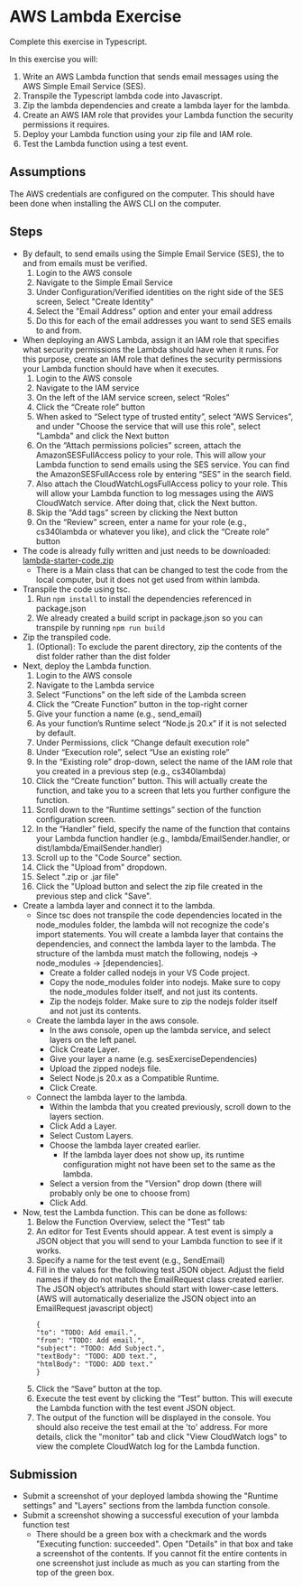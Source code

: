 # AWS Lambda Exercise
  
Complete this exercise in Typescript.

In this exercise you will:

1. Write an AWS Lambda function that sends email messages using the AWS Simple Email Service (SES).
1. Transpile the Typescript lambda code into Javascript.
1. Zip the lambda dependencies and create a lambda layer for the lambda.
1. Create an AWS IAM role that provides your Lambda function the security permissions it requires.
1. Deploy your Lambda function using your zip file and IAM role.
1. Test the Lambda function using a test event.

## Assumptions

The AWS credentials are configured on the computer.  This should have been done when installing the AWS CLI on the computer.

## Steps

- By default, to send emails using the Simple Email Service (SES), the to and from emails must be verified.
    1. Login to the AWS console
    1. Navigate to the Simple Email Service
    1. Under Configuration/Verified identities on the right side of the SES screen, Select "Create Identity"
    1. Select the "Email Address" option and enter your email address
    1. Do this for each of the email addresses you want to send SES emails to and from.
- When deploying an AWS Lambda, assign it an IAM role that specifies what security permissions the Lambda should have when it runs.  For this purpose, create an IAM role that defines the security permissions your Lambda function should have when it executes.
    1. Login to the AWS console
    1. Navigate to the IAM service
    1. On the left of the IAM service screen, select “Roles”
    1. Click the “Create role” button
    1. When asked to “Select type of trusted entity”, select “AWS Services”, and under "Choose the service that will use this role", select "Lambda" and click the Next button
    1. On the “Attach permissions policies” screen, attach the AmazonSESFullAccess policy to your role.  This will allow your Lambda function to send emails using the SES service.  You can find the AmazonSESFullAccess role by entering “SES” in the search field. 
    1. Also attach the CloudWatchLogsFullAccess policy to your role.  This will allow your Lambda function to log messages using the AWS CloudWatch service.  After doing that, click the Next button.
    1. Skip the “Add tags” screen by clicking the Next button
    1. On the “Review” screen, enter a name for your role (e.g., cs340lambda or whatever you like), and click the “Create role” button
- The code is already fully written and just needs to be downloaded: [lambda-starter-code.zip](./lambda-starter-code.zip)
    - There is a Main class that can be changed to test the code from the local computer, but it does not get used from within lambda.
- Transpile the code using tsc.
    1. Run `npm install` to install the dependencies referenced in package.json
    1. We already created a build script in package.json so you can transpile by running `npm run build`
- Zip the transpiled code.
    1. (Optional): To exclude the parent directory, zip the contents of the dist folder rather than the dist folder
- Next, deploy the Lambda function.
    1. Login to the AWS console
    1. Navigate to the Lambda service
    1. Select “Functions” on the left side of the Lambda screen
    1. Click the “Create Function” button in the top-right corner
    1. Give your function a name (e.g., send_email)
    1. As your function’s Runtime select “Node.js 20.x” if it is not selected by default.
    1. Under Permissions, click “Change default execution role”
    1. Under “Execution role”, select “Use an existing role”
    1. In the “Existing role” drop-down, select the name of the IAM role that you created in a previous step (e.g., cs340lambda)
    1. Click the “Create function” button.  This will actually create the function, and take you to a screen that lets you further configure the function.
    1. Scroll down to the “Runtime settings” section of the function configuration screen.
    1. In the “Handler” field, specify the name of the function that contains your Lambda function handler (e.g., lambda/EmailSender.handler, or dist/lambda/EmailSender.handler)
    1. Scroll up to the "Code Source" section.
    1. Click the "Upload from" dropdown.
    1. Select ".zip or .jar file"
    1. Click the "Upload button and select the zip file created in the previous step and click "Save".
- Create a lambda layer and connect it to the lambda.
    - Since tsc does not transpile the code dependencies located in the node_modules folder, the lambda will not recognize the code's import statements. You will create a lambda layer that contains the dependencies, and connect the lambda layer to the lambda. The structure of the lambda must match the following, nodejs -> node_modules -> [dependencies].
        - Create a folder called nodejs in your VS Code project.
        - Copy the node_modules folder into nodejs. Make sure to copy the node_modules folder itself, and not just its contents.
        - Zip the nodejs folder. Make sure to zip the nodejs folder itself and not just its contents.
    - Create the lambda layer in the aws console.
        - In the aws console, open up the lambda service, and select layers on the left panel.
        - Click Create Layer.
        - Give your layer a name (e.g. sesExerciseDependencies)
        - Upload the zipped nodejs file.
        - Select Node.js 20.x as a Compatible Runtime.
        - Click Create.
    - Connect the lambda layer to the lambda.
        - Within the lambda that you created previously, scroll down to the layers section.
        - Click Add a Layer.
        - Select Custom Layers.
        - Choose the lambda layer created earlier.
            - If the lambda layer does not show up, its runtime configuration might not have been set to the same as the lambda.
        - Select a version from the "Version" drop down (there will probably only be one to choose from)
        - Click Add.
- Now, test the Lambda function.  This can be done as follows:
    1. Below the Function Overview, select the "Test" tab
    1. An editor for Test Events should appear.  A test event is simply a JSON object that you will send to your Lambda function to see if it works.
    1. Specify a name for the test event (e.g., SendEmail)
    1. Fill in the values for the following test JSON object.  Adjust the field names if they do not match the EmailRequest class created earlier. The JSON object’s attributes should start with lower-case letters.  (AWS will automatically deserialize the JSON object into an EmailRequest javascript object)
        ```
        {
        "to": "TODO: Add email.",
        "from": "TODO: Add email.",
        "subject": "TODO: Add Subject.",
        "textBody": "TODO: ADD text.",
        "htmlBody": "TODO: ADD text."
        }
        ```
    1. Click the “Save” button at the top. 
    1. Execute the test event by clicking the “Test” button.  This will execute the Lambda function with the test event JSON object.
    1. The output of the function will be displayed in the console. You should also receive the test email at the 'to' address. For more details, click the "monitor" tab and click "View CloudWatch logs" to view the complete CloudWatch log for the Lambda function.

## Submission

- Submit a screenshot of your deployed lambda showing the "Runtime settings" and "Layers" sections from the lambda function console.
- Submit a screenshot showing a successful execution of your lambda function test
    - There should be a green box with a checkmark and the words "Executing function: succeeded". Open "Details" in that box and take a screenshot of the contents. If you cannot fit the entire contents in one screenshot just include as much as you can starting from the top of the green box.
